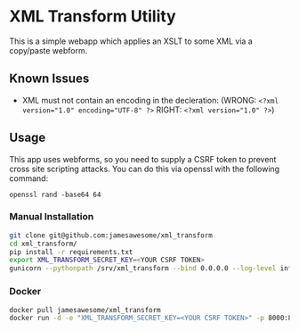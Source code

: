 # XML Transform Utility

This is a simple webapp which applies an XSLT to some XML via a copy/paste
webform.

## Known Issues

* XML must not contain an encoding in the decleration: (WRONG: `<?xml version="1.0" encoding="UTF-8" ?>` RIGHT: `<?xml version="1.0" ?>`)


## Usage

This app uses webforms, so you need to supply a CSRF token to prevent cross site
scripting attacks. You can do this via openssl with the following command:

`openssl rand -base64 64`

### Manual Installation

```bash
git clone git@github.com:jamesawesome/xml_transform
cd xml_transform/
pip install -r requirements.txt
export XML_TRANSFORM_SECRET_KEY=<YOUR CSRF TOKEN>
gunicorn --pythonpath /srv/xml_transform --bind 0.0.0.0 --log-level info --log-file - --access-logfile - xml_transform:app
```

### Docker

```bash
docker pull jamesawesome/xml_transform
docker run -d -e "XML_TRANSFORM_SECRET_KEY=<YOUR CSRF TOKEN>" -p 8000:8000 jamesawesome/xml_transform
```
